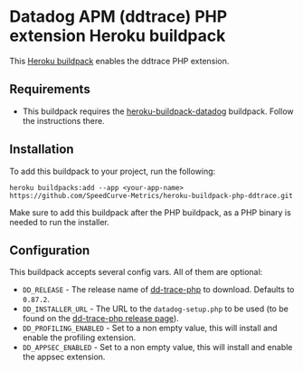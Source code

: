 # Datadog APM (ddtrace) PHP extension Heroku buildpack

This [Heroku buildpack](https://devcenter.heroku.com/articles/buildpacks) enables the ddtrace PHP extension.

## Requirements

- This buildpack requires the [heroku-buildpack-datadog](https://github.com/DataDog/heroku-buildpack-datadog) buildpack. Follow the instructions there.

## Installation

To add this buildpack to your project, run the following:

```
heroku buildpacks:add --app <your-app-name> https://github.com/SpeedCurve-Metrics/heroku-buildpack-php-ddtrace.git
```

Make sure to add this buildpack after the PHP buildpack, as a PHP binary is
needed to run the installer.

## Configuration

This buildpack accepts several config vars. All of them are optional:

- `DD_RELEASE` - The release name of [dd-trace-php](https://github.com/DataDog/dd-trace-php/releases/) to download. Defaults to `0.87.2`.
- `DD_INSTALLER_URL` - The URL to the `datadog-setup.php` to be used (to be found on the [dd-trace-php release page](https://github.com/DataDog/dd-trace-php/releases/)).
- `DD_PROFILING_ENABLED` - Set to a non empty value, this will install and enable the profiling extension.
- `DD_APPSEC_ENABLED` - Set to a non empty value, this will install and enable the appsec extension.